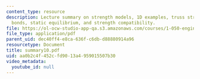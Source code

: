 ```yaml
---
content_type: resource
description: Lecture summary on strength models, 1D examples, truss structures, atomic
  bonds, static equilibrium, and strength compatibility.
file: https://ol-ocw-studio-app-qa.s3.amazonaws.com/courses/1-050-engineering-mechanics-i-fall-2007/aa0b2c4f452cfd9013a4959015507b30_summary10.pdf
file_type: application/pdf
parent_uid: dec40ff4-e8ca-636f-c6db-d88880914a96
resourcetype: Document
title: summary10.pdf
uid: aa0b2c4f-452c-fd90-13a4-959015507b30
video_metadata:
  youtube_id: null
---
```

